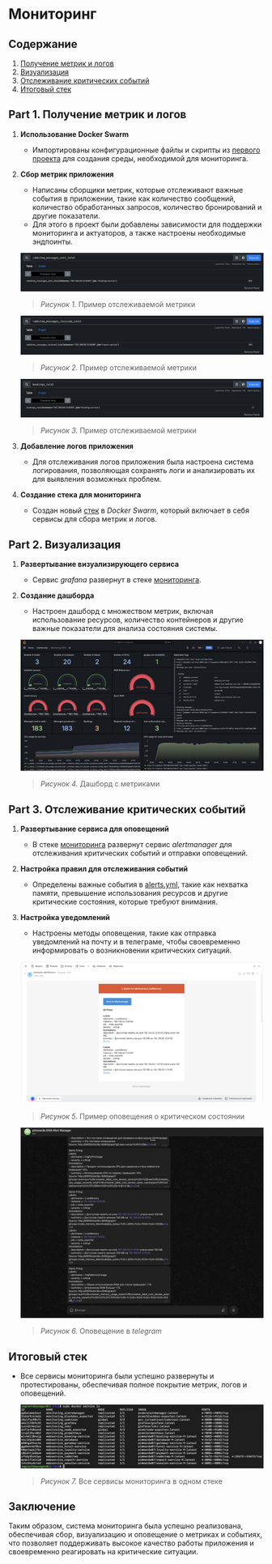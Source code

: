 # Мониторинг

## Содержание

1. [Получение метрик и логов](#part-1-получение-метрик-и-логов)
2. [Визуализация](#part-2-визуализация)
3. [Отслеживание критических событий](#part-3-отслеживание-критических-событий)
4. [Итоговый стек](#итоговый-стек)

## Part 1. Получение метрик и логов

1. **Использование Docker Swarm**

   - Импортированы конфигурационные файлы и скрипты из [первого проекта](../DockerSwarm/) для создания среды, необходимой для мониторинга.

2. **Сбор метрик приложения**

   - Написаны сборщики метрик, которые отслеживают важные события в приложении, такие как количество сообщений, количество обработанных запросов, количество бронирований и другие показатели.
   - Для этого в проект были добавлены зависимости для поддержки мониторинга и актуаторов, а также настроены необходимые эндпоинты.

   ![](./screen/1.1.png "Отправленные сообщения")

   > *Рисунок 1.* Пример отслеживаемой метрики

   ![](./screen/1.2.png "Обработанные сообщения")

   > *Рисунок 2.* Пример отслеживаемой метрики

   ![](./screen/1.3.png "Кол-во бронирований")

   > *Рисунок 3.* Пример отслеживаемой метрики

3. **Добавление логов приложения**

   - Для отслеживания логов приложения была настроена система логирования, позволяющая сохранять логи и анализировать их для выявления возможных проблем.

4. **Создание стека для мониторинга**

   - Создан новый [стек](docker-compose-monitoring.yml) в *Docker Swarm*, который включает в себя сервисы для сбора метрик и логов.

## Part 2. Визуализация

1. **Развертывание визуализирующего сервиса**

   - Сервис *grafana* развернут в стеке [мониторинга](./docker-compose-monitoring.yml).

2. **Создание дашборда**

   - Настроен дашборд с множеством метрик, включая использование ресурсов, количество контейнеров и другие важные показатели для анализа состояния системы.

   ![](./screen/2.1.png "Дашборд с метриками")

   > *Рисунок 4.* Дашборд с метриками

## Part 3. Отслеживание критических событий

1. **Развертывание сервиса для оповещений**

   - В стеке [мониторинга](./docker-compose-monitoring.yml) развернут сервис *alertmanager* для отслеживания критических событий и отправки оповещений.

2. **Настройка правил для отслеживания событий**

   - Определены важные события в [alerts.yml](./alerts.yml), такие как нехватка памяти, превышение использования ресурсов и другие критические состояния, которые требуют внимания.

3. **Настройка уведомлений**

   - Настроены методы оповещения, такие как отправка уведомлений на почту и в телеграме, чтобы своевременно информировать о возникновении критических ситуаций.

   ![](./screen/2.2.png "Оповещение о критическом состояни на почту")

   > *Рисунок 5.* Пример оповещения о критическом состоянии

   ![](./screen/2.5.png "Оповещение о критическом состоянии в телеграм")

   > *Рисунок 6.* Оповещение в *telegram*

## Итоговый стек

- Все сервисы мониторинга были успешно развернуты и протестированы, обеспечивая полное покрытие метрик, логов и оповещений.

   ![](./screen/2.6.png "Все сервисы")

   > *Рисунок 7.* Все сервисы мониторинга в одном стекe

## Заключение

Таким образом, система мониторинга была успешно реализована, обеспечивая сбор, визуализацию и оповещение о метриках и событиях, что позволяет поддерживать высокое качество работы приложения и своевременно реагировать на критические ситуации.
